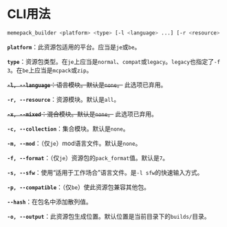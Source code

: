 # CLI用法

``` sh
memepack_builder <platform> <type> [-l <language> ...] [-r <resource> ...] [-x <mixed> ...] [-c <collection> ...] [-m <mod> ...] [-f <format>] [-s] [-p] [--hash] [-o <output>]
```

**`platform`**：此资源包适用的平台。应当是`je`或`be`。

**`type`**：资源包类型。在`je`上应当是`normal`、`compat`或`legacy`。`legacy`也指定了`-f 3`。在`be`上应当是`mcpack`或`zip`。

~~**`-l, --language`**：语言模块。默认是`none`。~~ 此选项已弃用。

**`-r, --resource`**：资源模块。默认是`all`。

~~**`-x, --mixed`**：混合模块。默认是`none`。~~ 此选项已弃用。

**`-c, --collection`**：集合模块。默认是`none`。

**`-m, --mod`**：（仅`je`）mod语言文件。默认是`none`。

**`-f, --format`**：（仅`je`）资源包的`pack_format`值。默认是`7`。

**`-s, --sfw`**：使用“适用于工作场合”语言文件。是`-l sfw`的快速输入方式。

**`-p, --compatible`**：（仅`be`）使此资源包兼容其他包。

**`--hash`**：在包名中添加散列值。

**`-o, --output`**：此资源包生成位置。默认位置是当前目录下的`builds/`目录。
